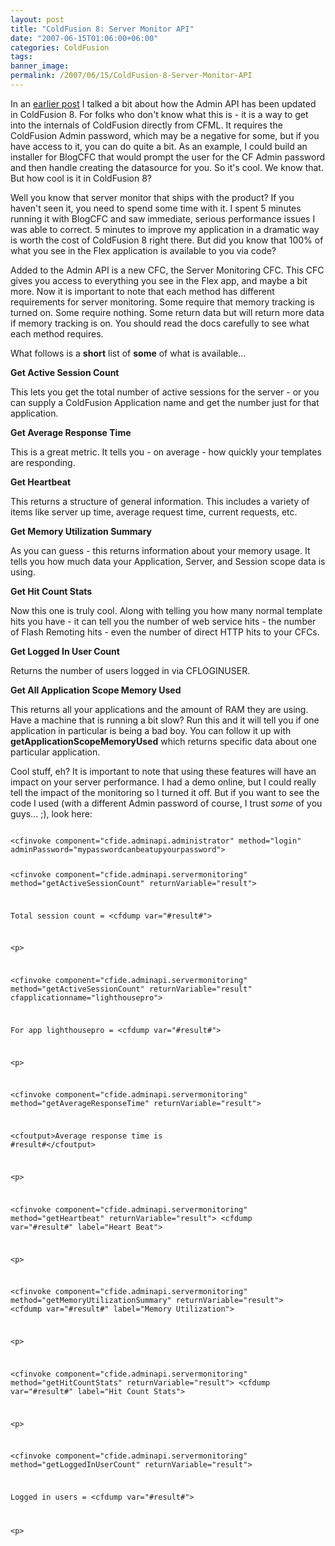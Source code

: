 ```yaml
---
layout: post
title: "ColdFusion 8: Server Monitor API"
date: "2007-06-15T01:06:00+06:00"
categories: ColdFusion 
tags: 
banner_image: 
permalink: /2007/06/15/ColdFusion-8-Server-Monitor-API
---
```


In an <a href="http://www.raymondcamden.com/index.cfm/2007/6/7/ColdFusion-8-Admin-API-and-Trusted-Cache">earlier post</a> I talked a bit about how the Admin API has been updated in ColdFusion 8. For folks who don't know what this is - it is a way to get into the internals of ColdFusion directly from CFML. It requires the ColdFusion Admin password, which may be a negative for some, but if you have access to it, you can do quite a bit. As an example, I could build an installer for BlogCFC that would prompt the user for the CF Admin password and then handle creating the datasource for you. So it's cool. We know that. But how cool is it in ColdFusion 8?
<!--more-->
Well you know that server monitor that ships with the product? If you haven't seen it, you need to spend some time with it. I spent 5 minutes running it with BlogCFC and saw immediate, serious performance issues I was able to correct. 5 minutes to improve my application in a dramatic way is worth the cost of ColdFusion 8 right there. But did you know that 100% of what you see in the Flex application is available to you via code? 

Added to the Admin API is a new CFC, the Server Monitoring CFC.  This CFC gives you access to everything you see in the Flex app, and maybe a bit more. Now it is important to note that each method has different requirements for server monitoring. Some require that memory tracking is turned on. Some require nothing. Some return data but will return more data if memory tracking is on. You should read the docs carefully to see what each method requires.

What follows is a <b>short</b> list of <b>some</b> of what is available...

<b>Get Active Session Count</b>

This lets you get the total number of active sessions for the server - or you can supply a ColdFusion Application name and get the number just for that application.

<b>Get Average Response Time</b>

This is a great metric. It tells you - on average - how quickly your templates are responding.

<b>Get Heartbeat</b>

This returns a structure of general information. This includes a variety of items like server up time, average request time, current requests, etc. 

<b>Get Memory Utilization Summary</b>

As you can guess - this returns information about your memory usage. It tells you how much data your Application, Server, and Session scope data is using. 

<b>Get Hit Count Stats</b>

Now this one is truly cool. Along with telling you how many normal template hits you have - it can tell you the number of web service hits - the number of Flash Remoting hits - even the number of direct HTTP hits to your CFCs. 

<b>Get Logged In User Count</b>

Returns the number of users logged in via CFLOGINUSER.

<b>Get All Application Scope Memory Used</b>

This returns all your applications and the amount of RAM they are using. Have a machine that is running a bit slow? Run this and it will tell you if one application in particular is being a bad boy. You can follow it up with <b>getApplicationScopeMemoryUsed</b> which returns specific data about one particular application.

Cool stuff, eh? It is important to note that using these features will have an impact on your server performance. I had a demo online, but I could really tell the impact of the monitoring so I turned it off. But if you want to see the code I used (with a different Admin password of course, I trust <i>some</i> of you guys... ;), look here: 

<code>
&lt;cfinvoke component="cfide.adminapi.administrator" method="login" adminPassword="mypasswordcanbeatupyourpassword"&gt;

&lt;cfinvoke component="cfide.adminapi.servermonitoring" method="getActiveSessionCount" returnVariable="result"&gt;

Total session count = &lt;cfdump var="#result#"&gt;

&lt;p&gt;

&lt;cfinvoke component="cfide.adminapi.servermonitoring" method="getActiveSessionCount" returnVariable="result" cfapplicationname="lighthousepro"&gt;

For app lighthousepro = &lt;cfdump var="#result#"&gt;

&lt;p&gt;

&lt;cfinvoke component="cfide.adminapi.servermonitoring" method="getAverageResponseTime" returnVariable="result"&gt;

&lt;cfoutput&gt;Average response time is #result#&lt;/cfoutput&gt;

&lt;p&gt;

&lt;cfinvoke component="cfide.adminapi.servermonitoring" method="getHeartbeat" returnVariable="result"&gt;
&lt;cfdump var="#result#" label="Heart Beat"&gt;

&lt;p&gt;

&lt;cfinvoke component="cfide.adminapi.servermonitoring" method="getMemoryUtilizationSummary" returnVariable="result"&gt;
&lt;cfdump var="#result#" label="Memory Utilization"&gt;

&lt;p&gt;

&lt;cfinvoke component="cfide.adminapi.servermonitoring" method="getHitCountStats" returnVariable="result"&gt;
&lt;cfdump var="#result#" label="Hit Count Stats"&gt;

&lt;p&gt;

&lt;cfinvoke component="cfide.adminapi.servermonitoring" method="getLoggedInUserCount" returnVariable="result"&gt;

Logged in users = &lt;cfdump var="#result#"&gt;

&lt;p&gt;
</code>